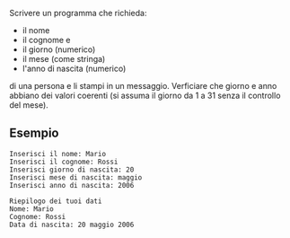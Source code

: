 Scrivere un programma che richieda:

- il nome 
- il cognome e
- il giorno (numerico)
- il mese (come stringa)
- l'anno di nascita (numerico) 

di una persona e li stampi in un messaggio. Verficiare che giorno e anno abbiano dei valori coerenti (si assuma il giorno da 1 a 31 senza il controllo del mese).

## Esempio

```plaintext
Inserisci il nome: Mario
Inserisci il cognome: Rossi
Inserisci giorno di nascita: 20
Inserisci mese di nascita: maggio
Inserisci anno di nascita: 2006

Riepilogo dei tuoi dati
Nome: Mario
Cognome: Rossi
Data di nascita: 20 maggio 2006
```